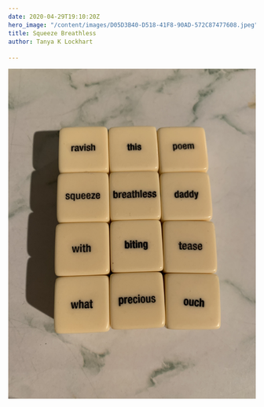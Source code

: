 ```yaml
---
date: 2020-04-29T19:10:20Z
hero_image: "/content/images/D05D3B40-D518-41F8-90AD-572C87477608.jpeg"
title: Squeeze Breathless
author: Tanya K Lockhart

---
```

![](/content/images/D05D3B40-D518-41F8-90AD-572C87477608.jpeg)